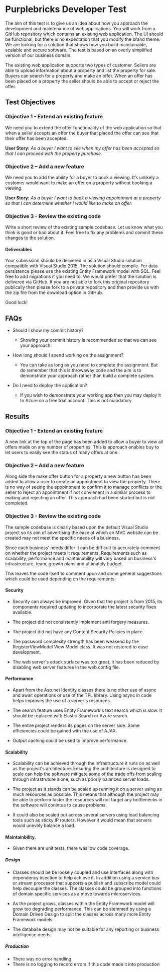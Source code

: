 # Purplebricks Developer Test

The aim of this test is to give us an idea about how you approach the development and maintenance of web applications. You will work from a GitHub repository which contains an existing web application. The UI should be functional, but there is no expectation that you modify the brand theme. We are looking for a solution that shows how you build maintainable, scalable and secure software. The test is based on an overly simplified version of our business domain.

The existing web application supports two types of customer. Sellers are able to upload information about a property and list the property for sale. Buyers can search for a property and make an offer. When an offer has been placed on a property the seller should be able to accept or reject the offer.

## Test Objectives

### Objective 1 - Extend an existing feature

We need you to extend the offer functionality of the web application so that when a seller accepts an offer the buyer that placed the offer can see that their offer has been accepted.

**User Story:** *As a buyer I want to see when my offer has been accepted so that I can proceed with the property purchase.*

### Objective 2 – Add a new feature

We need you to add the ability for a buyer to book a viewing. It’s unlikely a customer would want to make an offer on a property without booking a viewing.

**User Story:** *As a buyer I want to book a viewing appointment at a property so that I can determine whether I would like to make an offer.*

### Objective 3 - Review the existing code

Write a short review of the existing sample codebase. Let us know what you think is good or bad about it. Feel free to fix any problems and commit these changes to the solution.

#### Deliverables

Your submission should be delivered in as a Visual Studio solution compatible with Visual Studio 2015. The solution should compile. For data persistence please use the existing Entity Framework model with SQL. Feel free to add migrations if you need to. 
We would prefer that the solution is delivered via GitHub. If you are not able to fork this original repository publically then please fork to a private repository and then provide us with the zip file from the download option in GitHub.

Good luck!

## FAQs

* Should I show my commit history?
    * Showing your commit history is recommended so that we can see your approach.

* How long should I spend working on the assignment?
    * You can take as long as you need to complete the assignment. But do remember that this is throwaway code and the aim is to demonstrate your approach rather than build a complete system.

* Do I need to deploy the application?
    * If you wish to demonstrate your working app then you may deploy it to Azure on a free trial account. This is not mandatory.

## Results

### Objective 1 - Extend an existing feature

A new link at the top of the page has been added to allow a buyer to view all offers made on any number of properties.  This is approach enables buy to let users to easily see the status of many offers at one.

### Objective 2 – Add a new feature

Along side the make offer button for a property a new button has been added to allow a user to create an appointment to view the property.  There is no way of seeing the appointment to confirm it to manage conflicts or the seller to reject an appointment if not convienent in a similar process to making and rejecting an offer. This approach had been started but is not completed.

### Objective 3 - Review the existing code

The sample codebase is clearly based upon the default Visual Studio project so its aim of advertising the ease at which an MVC website can be created may not meet the specific needs of a business.

Since each business' needs differ it can be difficult to accurately comment on whether the project meets it requirements.  Requirements such as scalability, performance and mantainability will vary based on business's infrastructure, team, growth plans and ultimately budget.

This leaves the code itself to comment upon and some general suggestions which could be used depending on the requirements.

#### Security

* Security can always be improved.  Given that the project is from 2015, its components required updating to incorporate the latest security fixes available.

* The project did not consistently implement anti forgery measures.

* The project did not have any Content Security Policies in place.

* The password complexity strength has been weakend by the RegisterViewModel View Model class.  It was not restored to ease development.

* The web server's attack surface was too great, it has been reduced by disabling web server features in the web.config file. 

#### Performance

* Apart from the Asp.net Identity classes there is no other use of async and await operations or use of the TPL library.  Using async in code helps improves the use of a server's resources.

* The search feature uses Entity Framework's text search which is slow.  It should be replaced with Elastic Search or Azure search.

* The entire project renders its pages on the server side.  Some efficiencies could be gained with the use of AJAX.

* Output caching could be used to improve performance.


#### Scalability

* Scalability can be achieved through the infrastructure it runs on as well as the project's architecture.  Ensuring the architecture is designed to scale can help the software mitigate some of the trade offs from scaling through infrastruture alone, such as poorly balanced server loads.

* The project as it stands can be scaled up running it on a server using as much resources as possible.  This means that although the project may be able to perform faster the resources will not target any bottlenecks in the software will conintue to cause problems.

* It could also be scaled out across several servers using load balancing tools such as sticky IP routers.  However it would mean that servers would unevely balance a load.

#### Maintainbility.

* Given there are unit tests, there was low code coverage.


##### Design

* Classes should be be loosely coupled and use interfaces along with dependency injection to help achieve it.  In addition using a service bus or stream processor that supports a publish and subscribe model could help decouple the classes.  The classes could be grouped into functions of domain specific services as a move towards microservices.

* As the project grows, classes within the Entity Framework model will grow too degrading performance.  This can be stemmed by using a Domain Driven Design to split the classes across many more Entity Framework models.

* The database design may not be suitable for any reporting or business intelligence needs.


##### Production

* There was no error handling
* There is no logging to record errors if this code made it into production

